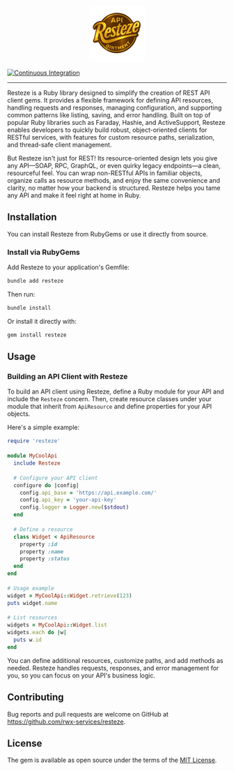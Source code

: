 <div style="display: block; text-align: center;">
  <img src="assets/resteze.svg" alt="Resteze API Ointment" width="128" style="margin: auto;">
</div>

[![Continuous Integration](https://github.com/rwx-services/resteze/actions/workflows/ci.yml/badge.svg)](https://github.com/rwx-services/resteze/actions/workflows/ci.yml)

---

Resteze is a Ruby library designed to simplify the creation of REST API client gems. It provides a flexible framework for defining API resources, handling requests and responses, managing configuration, and supporting common patterns like listing, saving, and error handling. Built on top of popular Ruby libraries such as Faraday, Hashie, and ActiveSupport, Resteze enables developers to quickly build robust, object-oriented clients for RESTful services, with features for custom resource paths, serialization, and thread-safe client management.

But Resteze isn't just for REST! Its resource-oriented design lets you give any API—SOAP, RPC, GraphQL, or even quirky legacy endpoints—a clean, resourceful feel. You can wrap non-RESTful APIs in familiar objects, organize calls as resource methods, and enjoy the same convenience and clarity, no matter how your backend is structured. Resteze helps you tame any API and make it feel right at home in Ruby.

## Installation

You can install Resteze from RubyGems or use it directly from source.

### Install via RubyGems

Add Resteze to your application's Gemfile:

```ruby
bundle add resteze
```

Then run:

```bash
bundle install
```

Or install it directly with:

```bash
gem install resteze
```

## Usage

### Building an API Client with Resteze

To build an API client using Resteze, define a Ruby module for your API and include the `Resteze` concern. Then, create resource classes under your module that inherit from `ApiResource` and define properties for your API objects.

Here's a simple example:

```ruby
require 'resteze'

module MyCoolApi
  include Resteze

  # Configure your API client
  configure do |config|
    config.api_base = 'https://api.example.com/'
    config.api_key = 'your-api-key'
    config.logger = Logger.new($stdout)
  end

  # Define a resource
  class Widget < ApiResource
    property :id
    property :name
    property :status
  end
end

# Usage example
widget = MyCoolApi::Widget.retrieve(123)
puts widget.name

# List resources
widgets = MyCoolApi::Widget.list
widgets.each do |w|
  puts w.id
end
```

You can define additional resources, customize paths, and add methods as needed. Resteze handles requests, responses, and error management for you, so you can focus on your API's business logic.

## Contributing

Bug reports and pull requests are welcome on GitHub at https://github.com/rwx-services/resteze.

## License

The gem is available as open source under the terms of the [MIT License](https://opensource.org/licenses/MIT).
